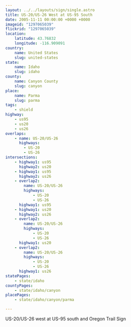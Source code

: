 ```yaml
---
layout: ../../layouts/sign/single.astro
title: US-20/US-26 West at US-95 South
date: 2005-11-11 00:00:00 +0000 +0000
imageid: "1297065039"
flickrid: "1297065039"
location:
    latitude: 43.76832
    longitude: -116.909091
country:
    name: United States
    slug: united-states
state:
    name: Idaho
    slug: idaho
county:
    name: Canyon County
    slug: canyon
place:
    name: Parma
    slug: parma
tags:
    - shield
highway:
    - us95
    - us20
    - us26
overlaps:
    - name: US-20/US-26
      highways:
        - US-20
        - US-26
intersections:
    - highway1: us95
      highway2: us20
    - highway1: us95
      highway2: us26
    - overlap2:
        name: US-20/US-26
        highways:
            - US-20
            - US-26
      highway1: us95
    - highway1: us20
      highway2: us26
    - overlap2:
        name: US-20/US-26
        highways:
            - US-20
            - US-26
      highway1: us20
    - overlap2:
        name: US-20/US-26
        highways:
            - US-20
            - US-26
      highway1: us26
statePages:
    - state/idaho
countyPages:
    - state/idaho/canyon
placePages:
    - state/idaho/canyon/parma

---
```

US-20/US-26 west at US-95 south and Oregon Trail Sign